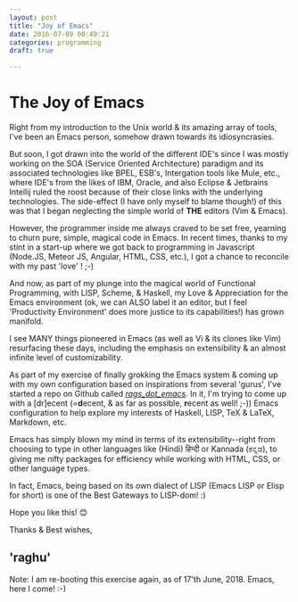 ```yaml
---
layout: post
title: "Joy of Emacs"
date: 2016-07-09 00:49:21
categories: programming
draft: true

---
```


# The Joy of Emacs

Right from my introduction to the Unix world & its amazing array of tools, I've been an Emacs person, somehow drawn towards its idiosyncrasies. 

But soon, I got drawn into the world of the different IDE's since I was mostly working on the SOA (Service Oriented Architecture) paradigm and its associated technologies like BPEL, ESB's, Intergation tools like Mule, etc., where IDE's from the likes of IBM, Oracle, and also Eclipse & Jetbrains Intellij ruled the roost because of their close links with the underlying technologies. The side-effect (I have only myself to blame though!) of this was that I began neglecting the simple world of **THE** editors (Vim & Emacs).

However, the programmer inside me always craved to be set free, yearning to churn pure, simple, magical code in Emacs. In recent times, thanks to my stint in a start-up where we got back to programming in Javascript (Node.JS, Meteor JS, Angular, HTML, CSS, etc.), I got a chance to reconcile with my past 'love' ! ;-)

And now, as part of my plunge into the magical world of Functional Programming, with LISP, Scheme, & Haskell, my Love & Appreciation for the Emacs environment (ok, we can ALSO label it an editor, but I feel 'Productivity Environment' does more justice to its capabilities!) has grown manifold.

I see MANY things pioneered in Emacs (as well as Vi & its clones like Vim) resurfacing these days, including the emphasis on extensibility & an almost infinite level of customizability.

As part of my exercise of finally grokking the Emacs system & coming up with my own configuration based on inspirations from several 'gurus', I've started a repo on Github called [_rags\_dot\_emacs_](https://github.com/raghuugare/rags_dot_emacs). In it, I'm trying to come up with a [dr]ecent (=**d**ecent, & as far as possible, **r**ecent as well! ;-)) Emacs configuration to help explore my interests of Haskell, LISP, TeX & LaTeX, Markdown, etc.

Emacs has simply blown my mind in terms of its extensibility--right from choosing to type in other languages like (Hindi) हिन्दी or Kannada (ಕನ್ನಡ), to giving me nifty packages for efficiency while working with HTML, CSS, or other language types.

In fact, Emacs, being based on its own dialect of LISP (Emacs LISP or Elisp for short) is one of the Best Gateways to LISP-dom! :)

Hope you like this! 😊

Thanks & Best wishes,

'raghu'
-------
Note: I am re-booting this exercise again, as of 17'th June, 2018.
Emacs, here I come! :-) 
